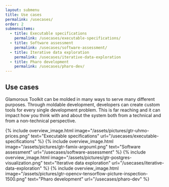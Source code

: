 ```yaml
---
layout: submenu
title: Use cases
permalink: /usecases/
order: 2
submenuitems:
  - title: Executable specifications
    permalink: /usecases/executable-specifications/
  - title: Software assessment
    permalink: /usecases/software-assessment/
  - title: Iterative data exploration
    permalink: /usecases/iterative-data-exploration
  - title: Pharo development
    permalink: /usecases/pharo-dev/
---
```


<section id="usecases">
  <div class="container pt-5 pb-5 jumbotron-small">
    <div class="row">
      <div class="col-md-12">
        <h1>Use cases</h1>
        <p class="lead">Glamorous Toolkit can be molded in many ways to serve many different purposes. Through moldable development, developers can create custom tools for every single development problem. This is far reaching and it can impact how you think with and about the system both from a technical and from a non-technical perspective.</p>
      </div>
    </div>
    <div class="row vspace component">
        {% include overview_image.html image="/assets/pictures/gtr-uhmo-prices.png" text="Executable specifications" url="/usecases/executable-specifications" %}
        {% include overview_image.html image="/assets/pictures/gtr-famix-argouml.png" text="Software assessment" url="/usecases/software-assessment" %}
        {% include overview_image.html image="/assets/pictures/gtr-postgres-visualization.png" text="Iterative data exploration" url="/usecases/iterative-data-exploration" %}
        {% include overview_image.html image="/assets/pictures/gtr-opencv-tensorflow-picture-inspection-1500.png" text="Pharo development" url="/usecases/pharo-dev" %}
    </div>
  </div>
</section>

